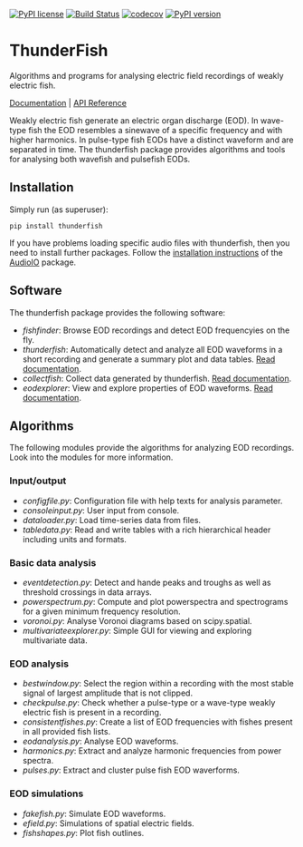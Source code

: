 [![PyPI license](https://img.shields.io/pypi/l/thunderfish.svg)](https://pypi.python.org/pypi/thunderfish/)
[![Build Status](https://travis-ci.org/bendalab/thunderfish.svg?branch=master)](https://travis-ci.org/bendalab/thunderfish)
[![codecov](https://codecov.io/gh/bendalab/thunderfish/branch/master/graph/badge.svg)](https://codecov.io/gh/bendalab/thunderfish)
[![PyPI version](https://badge.fury.io/py/thunderfish.svg)](https://badge.fury.io/py/thunderfish)

# ThunderFish

Algorithms and programs for analysing electric field recordings of
weakly electric fish.

[Documentation](https://bendalab.github.io/thunderfish) |
[API Reference](https://bendalab.github.io/thunderfish/api)

Weakly electric fish generate an electric organ discharge (EOD).  In
wave-type fish the EOD resembles a sinewave of a specific frequency
and with higher harmonics. In pulse-type fish EODs have a distinct
waveform and are separated in time. The thunderfish package provides
algorithms and tools for analysing both wavefish and pulsefish EODs.


## Installation

Simply run (as superuser):
```
pip install thunderfish
```

If you have problems loading specific audio files with thunderfish,
then you need to install further packages. Follow the [installation
instructions](https://bendalab.github.io/audioio/installation/) of the
[AudioIO](https://bendalab.github.io/audioio/) package.


## Software

The thunderfish package provides the following software:

- *fishfinder*: Browse EOD recordings and detect EOD frequencyies on the fly.
- *thunderfish*: Automatically detect and analyze all EOD waveforms in a short recording and generate a summary plot and data tables. [Read documentation](docs/thunderfish.md).
- *collectfish*: Collect data generated by thunderfish. [Read documentation](docs/collectfish.md).
- *eodexplorer*: View and explore properties of EOD waveforms. [Read documentation](docs/eodexplorer.md).


## Algorithms

The following modules provide the algorithms for analyzing EOD recordings.
Look into the modules for more information.

### Input/output

- *configfile.py*: Configuration file with help texts for analysis parameter.
- *consoleinput.py*: User input from console.
- *dataloader.py*: Load time-series data from files.
- *tabledata.py*: Read and write tables with a rich hierarchical header including units and formats.

### Basic data analysis

- *eventdetection.py*: Detect and hande peaks and troughs as well as threshold crossings in data arrays.
- *powerspectrum.py*: Compute and plot powerspectra and spectrograms for a given minimum frequency resolution.
- *voronoi.py*: Analyse Voronoi diagrams based on scipy.spatial.
- *multivariateexplorer.py*: Simple GUI for viewing and exploring multivariate data.

### EOD analysis

- *bestwindow.py*: Select the region within a recording with the most stable signal of largest amplitude that is not clipped.
- *checkpulse.py*: Check whether a pulse-type or a wave-type weakly electric fish is present in a recording.
- *consistentfishes.py*: Create a list of EOD frequencies with fishes present in all provided fish lists.
- *eodanalysis.py*: Analyse EOD waveforms.
- *harmonics.py*: Extract and analyze harmonic frequencies from power spectra.
- *pulses.py*: Extract and cluster pulse fish EOD waverforms.

### EOD simulations
- *fakefish.py*: Simulate EOD waveforms.
- *efield.py*: Simulations of spatial electric fields.
- *fishshapes.py*: Plot fish outlines.



